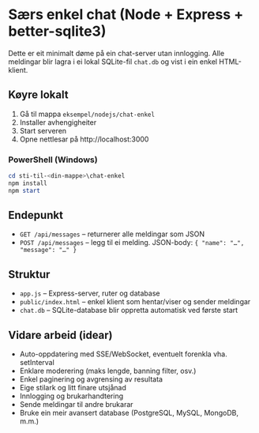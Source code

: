 # Særs enkel chat (Node + Express + better-sqlite3)

Dette er eit minimalt døme på ein chat-server utan innlogging. Alle meldingar blir lagra i ei lokal SQLite-fil `chat.db` og vist i ein enkel HTML-klient.

## Køyre lokalt

1. Gå til mappa `eksempel/nodejs/chat-enkel`
2. Installer avhengigheiter
3. Start serveren
4. Opne nettlesar på http://localhost:3000

### PowerShell (Windows)

```powershell
cd sti-til-<din-mappe>\chat-enkel
npm install
npm start
```

## Endepunkt

- `GET /api/messages` – returnerer alle meldingar som JSON
- `POST /api/messages` – legg til ei melding. JSON-body: `{ "name": "…", "message": "…" }`

## Struktur

- `app.js` – Express-server, ruter og database
- `public/index.html` – enkel klient som hentar/viser og sender meldingar
- `chat.db` – SQLite-database blir oppretta automatisk ved første start

## Vidare arbeid (idear)

- Auto-oppdatering med SSE/WebSocket, eventuelt forenkla vha. setInterval
- Enklare moderering (maks lengde, banning filter, osv.)
- Enkel paginering og avgrensing av resultata
- Eige stilark og litt finare utsjånad
- Innlogging og brukarhandtering
- Sende meldingar til andre brukarar
- Bruke ein meir avansert database (PostgreSQL, MySQL, MongoDB, m.m.)